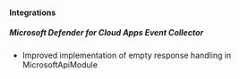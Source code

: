 
#### Integrations
##### Microsoft Defender for Cloud Apps Event Collector
- Improved implementation of empty response handling in MicrosoftApiModule 
